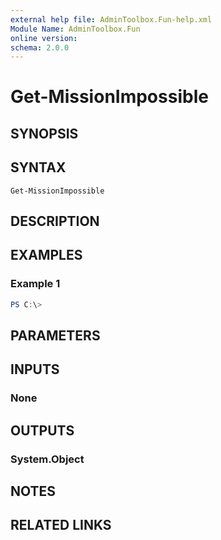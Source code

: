 ```yaml
---
external help file: AdminToolbox.Fun-help.xml
Module Name: AdminToolbox.Fun
online version:
schema: 2.0.0
---
```


# Get-MissionImpossible

## SYNOPSIS


## SYNTAX

```
Get-MissionImpossible
```

## DESCRIPTION


## EXAMPLES

### Example 1
```powershell
PS C:\> 
```



## PARAMETERS

## INPUTS

### None

## OUTPUTS

### System.Object
## NOTES

## RELATED LINKS
